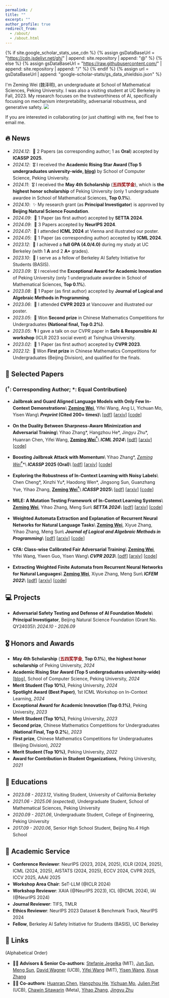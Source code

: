 ```yaml
---
permalink: /
title: ""
excerpt: ""
author_profile: true
redirect_from: 
  - /about/
  - /about.html
---
```


{% if site.google_scholar_stats_use_cdn %}
{% assign gsDataBaseUrl = "https://cdn.jsdelivr.net/gh/" | append: site.repository | append: "@" %}
{% else %}
{% assign gsDataBaseUrl = "https://raw.githubusercontent.com/" | append: site.repository | append: "/" %}
{% endif %}
{% assign url = gsDataBaseUrl | append: "google-scholar-stats/gs_data_shieldsio.json" %}

<style>
ul {
  line-height: 1.5;
}
</style>

<span class='anchor' id='about-me'></span>

I'm Zeming Wei (<font face=STKaiti>魏泽明</font>), an undergraduate at School of Mathematical Sciences, Peking University. I was also a visiting student at UC Berkeley in Fall, 2023. My research focuses on the trustworthiness of AI, specifically focusing on mechanism interpretability, adversarial robustness, and generative safety.  <a href='https://scholar.google.com/citations?user=Kyn1zdQAAAAJ'><img src="https://img.shields.io/endpoint?url={{ url | url_encode }}&logo=Google%20Scholar&labelColor=f6f6f6&color=9cf&style=flat&label=citations"></a>

If you are interested in collaborating (or just chatting) with me, feel free to email me.


## 🔥 News
- *2024.12*: &nbsp;🎉 2 Papers (as corresponding author; 1 as **Oral**) accepted by **ICASSP 2025**.
- *2024.12*: &nbsp;🎖 I received the **Academic Rising Star Award (Top 5 undergraduates university-wide, [blog](https://mp.weixin.qq.com/s/NBrVYpFV5EyVCd0BaGRMyA))** by School of Computer Science, Peking University. 
- *2024.11*: &nbsp;🎖 I received the **May 4th Scholarship** (**<font color="#94070A">五四奖学金</font>**), which is **the highest honor scholarship** of Peking University (only 1 undergraduate awardee in School of Mathematical Sciences, **Top 0.1%**).
- *2024.10*: &nbsp;✨ My research grant (as **Principal Investigator**) is approved by **Beijing Natural Science Foundation**.
- *2024.09*: &nbsp;🎉 1 Paper (as first author) accepted by **SETTA 2024**.
- *2024.09*: &nbsp;🎉 3 Papers accepted by **NeurIPS 2024**.
- *2024.07*: &nbsp;🎡 I attended **ICML 2024** at Vienna and illustrated our poster.
- *2024.05*: &nbsp;🎉 1 Paper (as corresponding author) accepted by **ICML 2024**.
- *2023.12*: &nbsp;💯 I achieved a **full GPA (4.0/4.0)** during my study at UC Berkeley (with 1 **A** and 2 **A+** grades).
- *2023.10*: &nbsp;🔗 I serve as a fellow of Berkeley AI Safety Initiative for Students (BASIS).
- *2023.09*: &nbsp;🎖 I received the **Exceptional Award for Academic Innovation** of Peking University (only 1 undergraduate awardee in School of Mathematical Sciences, **Top 0.1%**).
- *2023.08*: &nbsp;🎉 1 Paper (as first author) accepted by **Journal of Logical and Algebraic Methods in Programming**.
- *2023.06*: &nbsp;🍁 I attended **CVPR 2023** at Vancouver and illustrated our poster.
- *2023.05*: &nbsp;🥈 Won **Second prize** in Chinese Mathematics Competitions for Undergraduates **(National final, Top 0.2%)**.
- *2023.05*: &nbsp;🎙 I gave a talk on our CVPR paper in **Safe & Responsible AI workshop** (ICLR 2023 social event) at Tsinghua University.
- *2023.02*: &nbsp;🎉 1 Paper (as first author) accepted by **CVPR 2023**.
- *2022.12*: &nbsp;🥇 Won **First prize** in Chinese Mathematics Competitions for Undergraduates (Beijing Division), and qualified for the finals.

## 📝 Selected Papers
### (${}^{\boldsymbol\dagger}$: Corresponding Author; \*: Equal Contribution)
- **Jailbreak and Guard Aligned Language Models with Only Few In-Context Demonstrations**\\
**<u>Zeming Wei</u>**, Yifei Wang, Ang Li, Yichuan Mo, Yisen Wang\\
**_Preprint_ (Cited 200+ times)**\\
[[pdf](https://arxiv.org/pdf/2310.06387)] [[arxiv](https://arxiv.org/abs/2310.06387)] [[code](https://github.com/PKU-ML/adv-icl)] 
  
- **On the Duality Between Sharpness-Aware Minimization and Adversarial Training**\\
Yihao Zhang\*, Hangzhou He\*, Jingyu Zhu\*, Huanran Chen, Yifei Wang, **<u>Zeming Wei${}^{\boldsymbol\dagger}$</u>**\\
**_ICML 2024_**\\
[[pdf](https://arxiv.org/pdf/2402.15152.pdf)] [[arxiv](https://arxiv.org/abs/2402.15152)] [[code](https://github.com/weizeming/SAM_AT)]  

- **Boosting Jailbreak Attack with Momentum**\\
Yihao Zhang\*, **<u>Zeming Wei*${}^{\boldsymbol\dagger}$</u>**\\
**_ICASSP_ 2025 (Oral)**\\
[[pdf](https://arxiv.org/pdf/2405.01229)] [[arxiv](https://arxiv.org/abs/2405.01229)] [[code](https://github.com/weizeming/momentum-attack-llm)]

- **Exploring the Robustness of In-Context Learning with Noisy Labels**\\
Chen Cheng\*, Xinzhi Yu\*, Haodong Wen\*, Jingsong Sun, Guanzhang Yue, Yihao Zhang, **<u>Zeming Wei${}^{\boldsymbol\dagger}$</u>**\\
**_ICASSP_ 2025**\\
[[pdf](https://arxiv.org/pdf/2404.18191)] [[arxiv](https://arxiv.org/abs/2404.18191)] [[code](https://github.com/InezYu0928/in-context-learning)]

- **MILE: A Mutation Testing Framework of In-Context Learning Systems**\\
**<u>Zeming Wei</u>**, Yihao Zhang, Meng Sun\\
**_SETTA 2024_**\\
[[pdf](https://arxiv.org/pdf/2409.04831.pdf)] [[arxiv](https://arxiv.org/abs/2409.04831)] [[code](https://github.com/weizeming/MILE)]  

- **Weighted Automata Extraction and Explanation of Recurrent Neural Networks for Natural Language Tasks**\\
**<u>Zeming Wei</u>**, Xiyue Zhang, Yihao Zhang, Meng Sun\\
**_Journal of Logical and Algebraic Methods in Programming_**\\
[[pdf](https://arxiv.org/pdf/2306.14040)] [[arxiv](https://arxiv.org/abs/2306.14040)] [[code](https://github.com/weizeming/Extract_WFA_from_RNN_for_NL)]  

- **CFA: Class-wise Calibrated Fair Adversarial Training**\\
**<u>Zeming Wei</u>**, Yifei Wang, Yiwen Guo, Yisen Wang\\
**_CVPR 2023_**\\
[[pdf](https://openaccess.thecvf.com/content/CVPR2023/papers/Wei_CFA_Class-Wise_Calibrated_Fair_Adversarial_Training_CVPR_2023_paper.pdf)] [[arxiv](https://arxiv.org/abs/2303.14460)] [[code](https://github.com/PKU-ML/CFA)]  

- **Extracting Weighted Finite Automata from Recurrent Neural Networks for Natural Languages**\\
**<u>Zeming Wei</u>**, Xiyue Zhang, Meng Sun\\
**_ICFEM 2022_**\\
[[pdf](https://arxiv.org/pdf/2206.14621)] [[arxiv](https://arxiv.org/abs/2206.14621)] [[code](https://github.com/weizeming/Extract_WFA_from_RNN_for_NL)]  

## 💻 Projects
- **Adversarial Safety Testing and Defense of AI Foundation Models**\\
**Principal Investigator**, Beijing Natural Science Foundation (Grant No. QY24035)\\
*2024.10 - 2026.09*
  
## 🎖 Honors and Awards
- **May 4th Scholarship** (<b><font color="#94070A">五四奖学金</font></b>, **Top 0.1%**), **the highest honor scholarship** of Peking University, *2024*
- **Academic Rising Star Award (Top 5 undergraduates university-wide)** [[blog](https://mp.weixin.qq.com/s/NBrVYpFV5EyVCd0BaGRMyA)], School of Computer Science, Peking University, *2024*
- **Merit Student (Top 10%)**, Peking University, *2024*
- **Spotlight Award (Best Paper)**, 1st ICML Workshop on In-Context Learning, *2024*
- **Exceptional Award for Academic Innovation (Top 0.1%)**, Peking University, *2023*
- **Merit Student (Top 10%)**, Peking University, *2023*
- **Second prize**, Chinese Mathematics Competitions for Undergraduates (**National Final, Top 0.2%**), *2023*
- **First prize**, Chinese Mathematics Competitions for Undergraduates (Beijing Division), *2022*
- **Merit Student (Top 10%)**, Peking University, *2022*
- **Award for Contribution in Student Organizations**, Peking University, *2021*

## 📖 Educations
- *2023.08 - 2023.12*, Visiting Student, University of California Berkeley
- *2021.06 - 2025.06 (expected)*, Undergraduate Student, School of Mathematical Sciences, Peking University
- *2020.09 - 2021.06*, Undergraduate Student, College of Engineering, Peking University
- *2017.09 - 2020.06*, Senior High School Student, Beijing No.4 High School

## 💼 Academic Service
- **Conference Reviewer**: NeurIPS (2023, 2024, 2025), ICLR (2024, 2025), ICML (2024, 2025), AISTATS (2024, 2025), ECCV 2024, CVPR 2025, ICCV 2025, AAAI 2025
- **Workshop Area Chair**: SeT-LLM (@ICLR 2024)
- **Workshop Reviewer**: XAIA (@NeurIPS 2023), ICL (@ICML 2024), IAI (@NeurIPS 2024)
- **Journal Reviewer**: TIFS, TMLR
- **Ethics Reviewer**: NeurIPS 2023 Dataset & Benchmark Track, NeurIPS 2024
- **Fellow**, Berkeley AI Safety Initiative for Students (BASIS), UC Berkeley

## 🔗 Links
(Alphabetical Order)
- 👨‍🏫 **Advisors & Senior Co-authors**: [Stefanie Jegelka](https://people.csail.mit.edu/stefje/) (MIT), [Jun Sun](https://sunjun.site/), [Meng Sun](https://www.math.pku.edu.cn/teachers/sunm/indexen.html), [David Wagner](https://people.eecs.berkeley.edu/~daw/) (UCB), [Yifei Wang](https://yifeiwang77.com) (MIT), [Yisen Wang](https://yisenwang.github.io/), [Xiyue Zhang](https://zhang-xiyue.github.io/)
- 🧑‍🎓 **Co-authors**: [Huanran Chen](https://huanranchen.github.io), [Hangzhou He](https://riverback.github.io/), [Yichuan Mo](https://scholar.google.com/citations?user=xvSYG1gAAAAJ&hl=en), [Julien Piet](https://people.eecs.berkeley.edu/~julien.piet/) (UCB), [Chawin Sitawarin](https://chawins.github.io/) (Meta), [Yihao Zhang](https://zhang-yihao.github.io/), [Jingyu Zhu](https://scholar.google.com/citations?user=BA0BaS4AAAAJ&hl=en)
